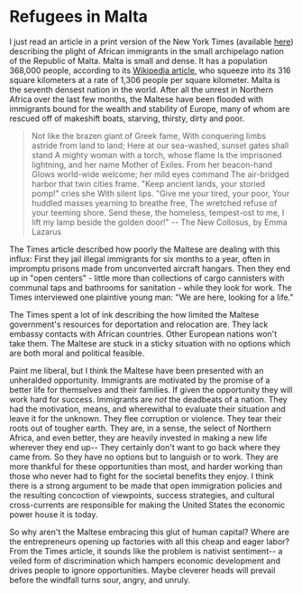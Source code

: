 # Refugees in Malta

I just read an article in a print version of the New York Times (available
[here](http://www.nytimes.com/2012/09/23/world/europe/malta-struggles-under-wave-of-african-migrants.html?ref=world))
describing the plight of African immigrants in the small archipelago nation of
the Republic of Malta. Malta is small and dense. It has a population 368,000
people, according to its [Wikipedia
article](http://en.wikipedia.org/wiki/Malta), who squeeze into its 316 square
kilometers at a rate of 1,306 people per square kilometer.  Malta is the
seventh densest nation in the world. After all the unrest in Northern Africa
over the last few months, the Maltese have been flooded with immigrants bound
for the wealth and stability of Europe, many of whom are rescued off of
makeshift boats, starving, thirsty, dirty and poor.

> Not like the brazen giant of Greek fame,
> With conquering limbs astride from land to land;
> Here at our sea-washed, sunset gates shall stand
> A mighty woman with a torch, whose flame
> Is the imprisoned lightning, and her name
> Mother of Exiles. From her beacon-hand
> Glows world-wide welcome; her mild eyes command
> The air-bridged harbor that twin cities frame.
> "Keep ancient lands, your storied pomp!" cries she
> With silent lips. "Give me your tired, your poor,
> Your huddled masses yearning to breathe free,
> The wretched refuse of your teeming shore.
> Send these, the homeless, tempest-ost to me,
> I lift my lamp beside the golden door!"
> -- The New Collosus, by Emma Lazarus

The Times article described how poorly the Maltese are dealing with this
influx: First they jail illegal immigrants for six months to a year, often in impromptu
prisons made from unconverted aircraft hangars. Then they end up in "open
centers" - little more than collections of cargo cannisters with communal taps
and bathrooms for sanitation - while they look for work. The Times interviewed one plaintive young man:
"We are here, looking for a life."

The Times spent a lot of ink describing the how limited the Maltese
government's resources for deportation and relocation are. They lack embassy
contacts with African countries. Other European nations won't take them. The
Maltese are stuck in a sticky situation with no options which are both moral and
political feasible.

Paint me liberal, but I think the Maltese have been presented with an
unheralded opportunity. Immigrants are motivated by the promise of a better life for
themselves and their families. If given the opportunity they will work hard for
success. Immigrants are *not* the deadbeats of a nation. They had the
motivation,  means, and  wherewithal to evaluate their situation and leave it
for the unknown. They flee corruption or violence.  They tear their roots out
of tougher earth. They are, in a sense, the select of Northern Africa, and even
better, they are heavily invested in making a new life wherever they end up--
They certainly don't want to go back where they came from. So they have no
options but to languish or to work. They are more thankful for these opportunities
than most, and harder working than those who never had to fight for the
societal benefits they enjoy. I think there is a strong argument to be made
that open immigration policies and the resulting concoction of viewpoints,
success strategies, and cultural cross-currents are responsible for making the
United States the economic power house it is today. 

So why aren't the Maltese embracing this glut of human capital? Where are the
entrepreneurs opening up factories with all this cheap and eager labor? From
the Times article, it sounds like the problem is nativist sentiment-- a veiled
form of discrimination which hampers economic development and drives people to
ignore opportunities. Maybe cleverer heads will prevail before the windfall
turns sour, angry, and unruly.
